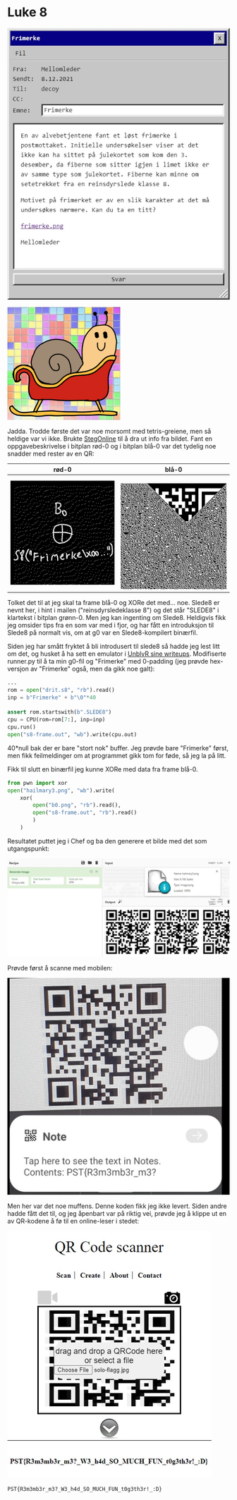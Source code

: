 # Luke 8
![](mail.jpg)

![](frimerke.png)

Jadda. Trodde første det var noe morsomt med tetris-greiene, men så heldige var vi ikke. Brukte [StegOnline](https://stegonline.georgeom.net/) til å dra ut info fra bildet. Fant en oppgavebeskrivelse i bitplan rød-0 og i bitplan blå-0 var det tydelig noe snadder med rester av en QR:

| rød-0 | blå-0 |
| --- | --- |
| ![](r0.png) | ![](b0.png)

Tolket det til at jeg skal ta frame blå-0 og XORe det med... noe. Slede8 er nevnt her, i hint i mailen ("reinsdyrsledeklasse 8") og det står "SLEDE8" i klartekst i bitplan grønn-0. Men jeg kan ingenting om Slede8. Heldigvis fikk jeg omsider tips fra en som var med i fjor, og har fått en introduksjon til Slede8 på normalt vis, om at g0 var en Slede8-kompilert binærfil.

Siden jeg har smått fryktet å bli introdusert til slede8 så hadde jeg lest litt om det, og husket å ha sett en emulator i [UnblvR sine writeups](https://github.com/myrdyr/ctf-writeups/tree/master/npst20). Modifiserte runner.py til å ta min g0-fil og "Frimerke" med 0-padding (jeg prøvde hex-versjon av "Frimerke" også, men da gikk noe galt):

```python
...
rom = open("drit.s8", "rb").read()
inp = b"Frimerke" + b"\0"*40

assert rom.startswith(b".SLEDE8")
cpu = CPU(rom=rom[7:], inp=inp)
cpu.run()
open("s8-frame.out", "wb").write(cpu.out)
```

40*null bak der er bare "stort nok" buffer. Jeg prøvde bare "Frimerke" først, men fikk feilmeldinger om at programmet gikk tom for føde, så jeg la på litt.

Fikk til slutt en binærfil jeg kunne XORe med data fra frame blå-0. 

```python
from pwn import xor
open("hailmary3.png", "wb").write( 
    xor(
        open("b0.png", "rb").read(), 
        open("s8-frame.out", "rb").read()
        )
    )
```

Resultatet puttet jeg i Chef og ba den generere et bilde med det som utgangspunkt:

![](chef-generate.jpg)

Prøvde først å scanne med mobilen:

![](dritt-samsung.jpg)

Men her var det noe muffens. Denne koden fikk jeg ikke levert. Siden andre hadde fått det til, og jeg åpenbart var på riktig vei, prøvde jeg å klippe ut en av QR-kodene å fø til en online-leser i stedet:

![](qr-scanner-online.jpg)

    PST{R3m3mb3r_m3?_W3_h4d_SO_MUCH_FUN_t0g3th3r!_:D}


